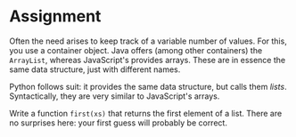 # Assignment

Often the need arises to keep track of a variable number of values. For this,
you use a container object. Java offers (among other containers) the `ArrayList`,
whereas JavaScript's provides arrays. These are in essence the same data structure,
just with different names.

Python follows suit: it provides the same data structure, but calls them *lists*.
Syntactically, they are very similar to JavaScript's arrays.

Write a function `first(xs)` that returns the first element of a list.
There are no surprises here: your first guess will probably be correct. 